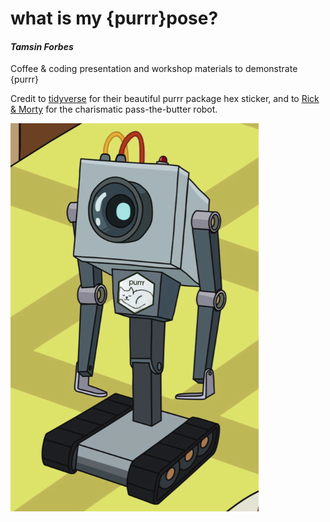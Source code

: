 what is my {purrr}pose?
=============================

#### *Tamsin Forbes*

Coffee & coding presentation and workshop materials to demonstrate {purrr} 

Credit to [tidyverse](tidyverse.org) for their beautiful purrr package hex sticker, and to [Rick & Morty](https://www.adultswim.com/videos/rick-and-morty/) for the charismatic pass-the-butter robot.

![](image/purrr_butter_robot.png) 

